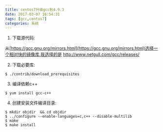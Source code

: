 ```yaml
---
title: centos7升级gcc到4.9.3
date: 2017-03-07 16:54:31
tags: [gcc,centos7]
categories: 系统
---
```


1. 下载源代码:

从[https://gcc.gnu.org/mirrors.html](https://gcc.gnu.org/mirrors.html)选择一个相对快的镜像库,我选择的是
http://www.netgull.com/gcc/releases/

2. 下载必要库:


```shell
$ ./contrib/download_prerequisites
```

3. 编译依赖c++
```shell
$ yum install gcc-c++
```

4. 创建安装文件编译目录:
```shell
$ mkdir objdir  && cd objdir
$ ../configure --enable-languages=c,c++ --disable-multilib
$ make 
$ make install
```

